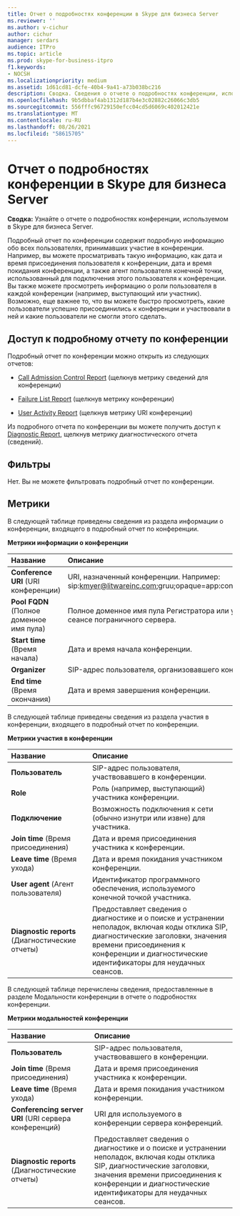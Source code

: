 ```yaml
---
title: Отчет о подробностях конференции в Skype для бизнеса Server
ms.reviewer: ''
ms.author: v-cichur
author: cichur
manager: serdars
audience: ITPro
ms.topic: article
ms.prod: skype-for-business-itpro
f1.keywords:
- NOCSH
ms.localizationpriority: medium
ms.assetid: 1d61cd81-dcfe-40b4-9a41-a73b038bc216
description: Сводка. Сведения о отчете о подробностях конференции, используемом в Skype для бизнеса Server.
ms.openlocfilehash: 9b5dbbaf4ab1312d187b4e3c02882c26066c3db5
ms.sourcegitcommit: 556fffc96729150efcc04cd5d6069c402012421e
ms.translationtype: MT
ms.contentlocale: ru-RU
ms.lasthandoff: 08/26/2021
ms.locfileid: "58615705"
---
```

# <a name="conference-detail-report-in-skype-for-business-server"></a>Отчет о подробностях конференции в Skype для бизнеса Server

**Сводка:** Узнайте о отчете о подробностях конференции, используемом в Skype для бизнеса Server.

Подробный отчет по конференции содержит подробную информацию обо всех пользователях, принимавших участие в конференции. Например, вы можете просматривать такую информацию, как дата и время присоединения пользователя к конференции, дата и время покидания  конференции, а также агент пользователя конечной точки, использованный для подключения этого пользователя к конференции. Вы также можете просмотреть информацию о роли пользователя в каждой конференции (например, выступающий или участник). Возможно, еще важнее то, что вы можете быстро просмотреть, какие пользователи успешно присоединились к конференции и участвовали в ней и какие пользователи не смогли этого сделать.

## <a name="accessing-the-conference-detail-report"></a>Доступ к подробному отчету по конференции

Подробный отчет по конференции можно открыть из следующих отчетов:

- [Call Admission Control Report](call-admission-control-report.md) (щелкнув метрику сведений для конференции)

- [Failure List Report](failure-list-report.md) (щелкнув метрику конференции)

- [User Activity Report](call-diagnostic-reports-per-user.md) (щелкнув метрику URI конференции)

Из подробного отчета по конференции вы можете получить доступ к [Diagnostic Report](diagnostic-report.md), щелкнув метрику диагностического отчета (сведений).

## <a name="filters"></a>Фильтры

Нет. Вы не можете фильтровать подробный отчет по конференции.

## <a name="metrics"></a>Метрики

В следующей таблице приведены сведения из раздела информации о конференции, входящего в подробный отчет по конференции.

**Метрики информации о конференции**


| **Название**                 | **Описание**                                                                                                            |
|:-------------------------|:---------------------------------------------------------------------------------------------------------------------------|
| **Conference URI** (URI конференции) <br/> | URI, назначенный конференции. Например:  <br/> sip:kmyer@litwareinc.com;gruu;opaque=app:conf:focus:id:drg2y8v4  <br/> |
| **Pool FQDN** (Полное доменное имя пула) <br/>      | Полное доменное имя пула Регистратора или участвующего в сеансе пограничного сервера.  <br/>                             |
| **Start time** (Время начала) <br/>     | Дата и время начала конференции.  <br/>                                                                          |
| **Organizer** <br/>      | SIP-адрес пользователя, организовавшего конференцию.  <br/>                                                               |
| **End time** (Время окончания) <br/>       | Дата и время завершения конференции.  <br/>                                                                            |

В следующей таблице приведены сведения из раздела участия в конференции, входящего в подробный отчет по конференции.

**Метрики участия в конференции**

|**Название**|**Описание**|
|:-----|:-----|
|**Пользователь** <br/> |SIP-адрес пользователя, участвовавшего в конференции.  <br/> |
|**Role** <br/> |Роль (например, выступающий) участника конференции.  <br/> |
|**Подключение** <br/> |Возможность подключения к сети (обычно изнутри или извне) для участника.  <br/> |
|**Join time** (Время присоединения) <br/> |Дата и время присоединения участника к конференции.  <br/> |
|**Leave time** (Время ухода) <br/> |Дата и время покидания участником конференции.  <br/> |
|**User agent** (Агент пользователя) <br/> |Идентификатор программного обеспечения, используемого конечной точкой участника.  <br/> |
|**Diagnostic reports** (Диагностические отчеты) <br/> |Предоставляет сведения о диагностике и о поиске и устранении неполадок, включая коды отклика SIP, диагностические заголовки, значения времени присоединения к конференции и диагностические идентификаторы для неудачных сеансов.  <br/> |

В следующей таблице перечислены сведения, предоставленные в разделе Модальности конференции в отчете о подробностях конференции.

**Метрики модальностей конференции**

|**Название**|**Описание**|
|:-----|:-----|
|**Пользователь** <br/> |SIP-адрес пользователя, участвовавшего в конференции.  <br/> |
|**Join time** (Время присоединения) <br/> |Дата и время присоединения участника к конференции.  <br/> |
|**Leave time** (Время ухода) <br/> |Дата и время покидания участником конференции.  <br/> |
|**Conferencing server URI** (URI сервера конференций) <br/> |URI для используемого в конференции сервера конференций.  <br/> |
|**Diagnostic reports** (Диагностические отчеты) <br/> |Предоставляет сведения о диагностике и о поиске и устранении неполадок, включая коды отклика SIP, диагностические заголовки, значения времени присоединения к конференции и диагностические идентификаторы для неудачных сеансов.  <br/> |


